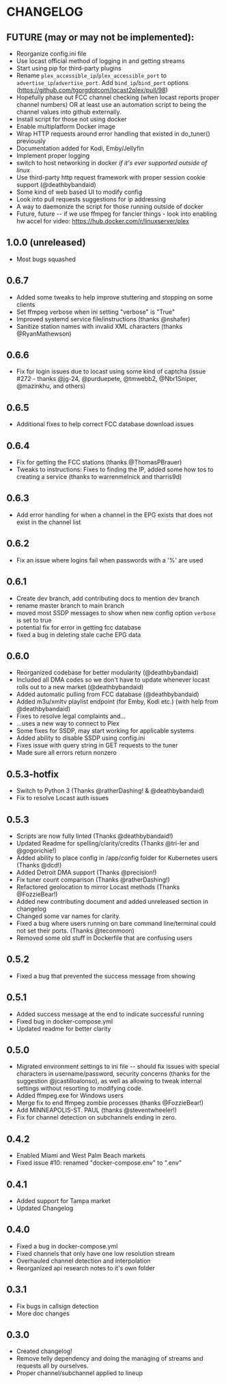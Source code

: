 # CHANGELOG

## FUTURE (may or may not be implemented):
 - Reorganize config.ini file
 - Use locast official method of logging in and getting streams
 - Start using pip for third-party plugins
 - Rename `plex_accessible_ip`/`plex_accessible_port` to `advertise_ip`/`advertise_port`. Add `bind_ip`/`bind_port` options (https://github.com/tgorgdotcom/locast2plex/pull/98)
 - Hopefully phase out FCC channel checking (when locast reports proper channel numbers) OR at least use an automation script to being the channel values into github externally.
 - Install script for those not using docker
 - Enable multiplatform Docker image
 - Wrap HTTP requests around error handling that existed in do_tuner() previously
 - Documentation added for Kodi, Emby/Jellyfin
 - Implement proper logging
 - switch to host networking in docker *if it's ever supported outside of linux*
 - Use third-party http request framework with proper session cookie support (@deathbybandaid)
 - Some kind of web based UI to modify config
 - Look into pull requests suggestions for ip addressing
 - A way to daemonize the script for those running outside of docker
 - Future, future -- if we use ffmpeg for fancier things - look into enabling hw accel for video: https://hub.docker.com/r/linuxserver/plex

## 1.0.0 (unreleased)
 - Most bugs squashed


## 0.6.7
 - Added some tweaks to help improve stuttering and stopping on some clients
 - Set ffmpeg verbose when ini setting "verbose" is "True"
 - Improved systemd service file/instructions (thanks @nshafer)
 - Sanitize station names with invalid XML characters (thanks @RyanMathewson)

## 0.6.6
 - Fix for login issues due to locast using some kind of captcha (issue #272 - thanks @jg-24, @purduepete, @tmwebb2, @Nbr1Sniper, @mazinkhu, and others)

## 0.6.5
 - Additional fixes to help correct FCC database download issues

## 0.6.4
 - Fix for getting the FCC stations (thanks @ThomasPBrauer)
 - Tweaks to instructions: Fixes to finding the IP, added some how tos to creating a service (thanks to warrenmelnick and tharris9d)

## 0.6.3
 - Add error handling for when a channel in the EPG exists that does not exist in the channel list

## 0.6.2
 - Fix an issue where logins fail when passwords with a '%' are used

## 0.6.1
 - Create dev branch, add contributing docs to mention dev branch
 - rename master branch to main branch
 - moved most SSDP messages to show when new config option `verbose` is set to true
 - potential fix for error in getting fcc database
 - fixed a bug in deleting stale cache EPG data

## 0.6.0
 - Reorganized codebase for better modularity (@deathbybandaid)
 - Included all DMA codes so we don't have to update whenever locast rolls out to a new market (@deathbybandaid)
 - Added automatic pulling from FCC database (@deathbybandaid)
 - Added m3u/xmltv playlist endpoint (for Emby, Kodi etc.) (with help from @deathbybandaid)
 - Fixes to resolve legal complaints and...
 - ...uses a new way to connect to Plex
 - Some fixes for SSDP, may start working for applicable systems
 - Added ability to disable SSDP using config.ini
 - Fixes issue with query string in GET requests to the tuner
 - Made sure all errors return nonzero

## 0.5.3-hotfix
 - Switch to Python 3 (Thanks @ratherDashing! & @deathbybandaid)
 - Fix to resolve Locast auth issues

## 0.5.3
 - Scripts are now fully linted (Thanks @deathbybandaid!)
 - Updated Readme for spelling/clarity/credits (Thanks @tri-ler and @gogorichie!)
 - Added ability to place config in /app/config folder for Kubernetes users (Thanks @dcd!)
 - Added Detroit DMA support (Thanks @precision!)
 - Fix tuner count comparison (Thanks @ratherDashing!)
 - Refactored geolocation to mirror Locast methods (Thanks @FozzieBear!)
 - Added new contributing document and added unreleased section in changelog
 - Changed some var names for clarity.  
 - Fixed a bug where users running on bare command line/terminal could not set their ports. (Thanks @teconmoon)
 - Removed some old stuff in Dockerfile that are confusing users

## 0.5.2
 - Fixed a bug that prevented the success message from showing

## 0.5.1
 - Added success message at the end to indicate successful running
 - Fixed bug in docker-compose.yml
 - Updated readme for better clarity

## 0.5.0
 - Migrated environment settings to ini file -- should fix issues with special 
   characters in username/password, security concerns (thanks for the suggestion 
   @jcastilloalonso), as well as allowing to tweak internal settings without 
   resorting to modifying code.
 - Added ffmpeg.exe for Windows users
 - Merge fix to end ffmpeg zombie processes (thanks @FozzieBear!)
 - Add MINNEAPOLIS-ST. PAUL (thanks @steventwheeler!)
 - Fix for channel detection on subchannels ending in zero.

## 0.4.2
 - Enabled Miami and West Palm Beach markets
 - Fixed issue #10: renamed "docker-compose.env" to ".env"

## 0.4.1
- Added support for Tampa market
- Updated Changelog

## 0.4.0
- Fixed a bug in docker-compose.yml
- Fixed channels that only have one low resolution stream
- Overhauled channel detection and interpolation
- Reorganized api research notes to it's own folder

## 0.3.1
- Fix bugs in callsign detection
- More doc changes

## 0.3.0
- Created changelog!
- Remove telly dependency and doing the managing of streams and requests all by ourselves.
- Proper channel/subchannel applied to lineup
